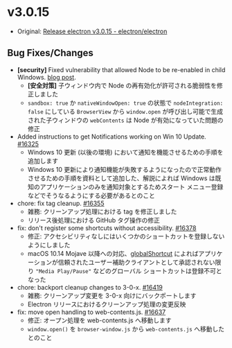 # v3.0.15

* Original: [Release electron v3.0.15 - electron/electron](https://github.com/electron/electron/releases/tag/v3.0.15)

## Bug Fixes/Changes

* **[security]** Fixed vulnerability that allowed Node to be re-enabled in child Windows. [blog post](https://electronjs.org/blog/window-open-fix).
  * **[安全対策]** 子ウィンドウ内で Node の再有効化が許可される脆弱性を修正しました
  * `sandbox: true` か `nativeWindowOpen: true` の状態で `nodeIntegration: false` にしている `BrowserView` から `window.open` が呼び出し可能で生成された子ウィンドウの `webContents` は Node が有効になっていた問題の修正 
* Added instructions to get Notifications working on Win 10 Update. [#16325](https://github.com/electron/electron/pull/16325)
  * Windows 10 更新 (以後の環境) において通知を機能させるための手順を追加します
  * Windows 10 更新により通知機能が失敗するようになったので正常動作させるための手順を資料として追加した、解説によれば Windows は既知のアプリケーションのみを通知対象とするためスタート メニュー登録などでそうなるようにする必要があるとのこと
* chore: fix tag cleanup. [#16355](https://github.com/electron/electron/pull/16355)
  * 雑務: クリーンアップ処理における tag を修正しました
  * リリース後処理における GitHub タグ操作の修正
* fix: don't register some shortcuts without accessibility. [#16378](https://github.com/electron/electron/pull/16378)
  * 修正: アクセシビリティなしにはいくつかのショートカットを登録しないようにしました
  * macOS 10.14 Mojave 以降への対応、[globalShortcut](https://github.com/electron/electron/blob/master/docs/api/global-shortcut.md) によればアプリケーションが信頼されたユーザー補助クライアントとして承認されない限り `"Media Play/Pause"` などのグローバル ショートカットは登録不可となった
* chore: backport cleanup changes to 3-0-x. [#16419](https://github.com/electron/electron/pull/16419)
  * 雑務: クリーンアップ変更を 3-0-x 向けにバックポートします
  * Electron リリースにおけるクリーンアップ処理の変更反映
* fix: move open handling to web-contents.js. [#16637](https://github.com/electron/electron/pull/16637)
  * 修正: オープン処理を web-contents.js へ移動します
  * `window.open()` を `browser-window.js` から `web-contents.js` へ移動したとのこと
